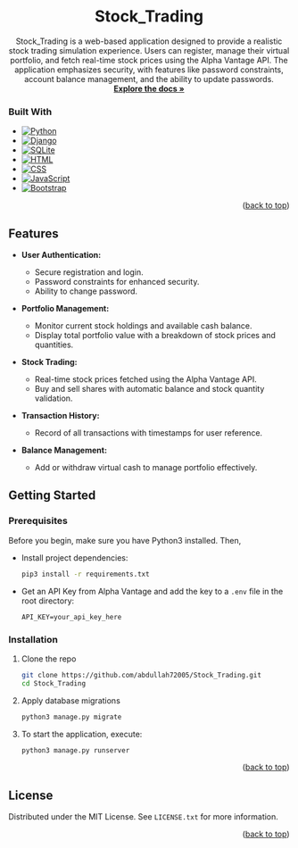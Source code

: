 <a id="readme-top"></a>
<!-- PROJECT LOGO -->
<div align="center">
  <a href="https://github.com/abdullah72005/Stock_Trading">
  </a>
<h1 align="center">Stock_Trading</h1>
  <p align="center">
    Stock_Trading is a web-based application designed to provide a realistic stock trading simulation experience. Users can register, manage their virtual portfolio, and fetch real-time stock prices using the Alpha Vantage API. The application emphasizes security, with features like password constraints, account balance management, and the ability to update passwords.
    <br />
    <a href="https://github.com/abdullah72005/Stock_Trading"><strong>Explore the docs »</strong></a>
  </p>
</div>



### Built With


* [![Python][Python-logo]][Python-url]
* [![Django][Django-logo]][Django-url]
* [![SQLite][SQLite-logo]][SQLite-url]
* [![HTML][HTML-logo]][HTML-url]
* [![CSS][CSS-logo]][CSS-url]
* [![JavaScript][JavaScript-logo]][JavaScript-url]
* [![Bootstrap][Bootstrap.com]][Bootstrap-url]

<p align="right">(<a href="#readme-top">back to top</a>)</p>



## Features

- **User Authentication:**
  - Secure registration and login.
  - Password constraints for enhanced security.
  - Ability to change password.

- **Portfolio Management:**
  - Monitor current stock holdings and available cash balance.
  - Display total portfolio value with a breakdown of stock prices and quantities.

- **Stock Trading:**
  - Real-time stock prices fetched using the Alpha Vantage API.
  - Buy and sell shares with automatic balance and stock quantity validation.

- **Transaction History:**
  - Record of all transactions with timestamps for user reference.

- **Balance Management:**
  - Add or withdraw virtual cash to manage portfolio effectively.



<!-- GETTING STARTED -->
## Getting Started



### Prerequisites

Before you begin, make sure you have Python3 installed. Then,
<br>

* Install project dependencies:
  ```sh
  pip3 install -r requirements.txt
  ```

* Get an API Key from Alpha Vantage and add the key to a `.env` file in the root directory:
  ```env
  API_KEY=your_api_key_here
  ```

### Installation

1. Clone the repo
   ```sh
   git clone https://github.com/abdullah72005/Stock_Trading.git
   cd Stock_Trading
   ```
2. Apply database migrations
   ```sh
   python3 manage.py migrate
   ```
3. To start the application, execute:
   ```sh
   python3 manage.py runserver
   ```

<p align="right">(<a href="#readme-top">back to top</a>)</p>


<!-- LICENSE -->
## License

Distributed under the MIT License. See `LICENSE.txt` for more information.

<p align="right">(<a href="#readme-top">back to top</a>)</p>


<!-- MARKDOWN LINKS & IMAGES -->
<!-- https://www.markdownguide.org/basic-syntax/#reference-style-links -->
[Bootstrap.com]: https://img.shields.io/badge/Bootstrap-563D7C?style=for-the-badge&logo=bootstrap&logoColor=white
[Bootstrap-url]: https://getbootstrap.com
[Python-logo]: https://img.shields.io/badge/Python-3670A0?style=for-the-badge&logo=python&logoColor=white
[Python-url]: https://www.python.org/
[Django-logo]: https://img.shields.io/badge/Django-092E20?style=for-the-badge&logo=django&logoColor=white  
[SQLite-logo]: https://img.shields.io/badge/SQLite-003B57?style=for-the-badge&logo=sqlite&logoColor=white  
[Django-url]: https://www.djangoproject.com/  
[SQLite-url]: https://sqlite.org/  
[CSS-logo]: https://img.shields.io/badge/CSS-1572B6?style=for-the-badge&logo=css3&logoColor=white
[CSS-url]: https://www.w3.org/Style/CSS/
[JavaScript-logo]: https://img.shields.io/badge/JavaScript-F7DF1C?style=for-the-badge&logo=javascript&logoColor=black
[JavaScript-url]: https://developer.mozilla.org/en-US/docs/Web/JavaScript
[HTML-logo]: https://img.shields.io/badge/HTML-E34F26?style=for-the-badge&logo=html5&logoColor=white
[HTML-url]: https://developer.mozilla.org/en-US/docs/Web/HTML
